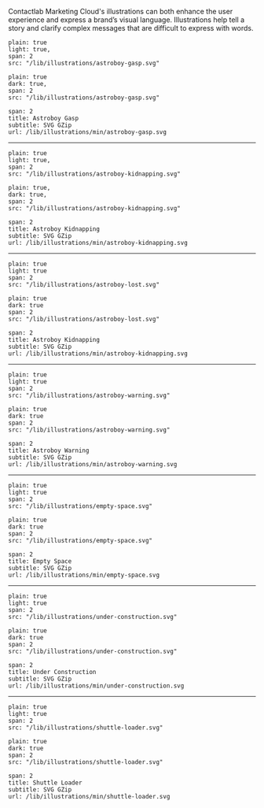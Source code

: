 Contactlab Marketing Cloud's illustrations can both enhance the user experience and express a brand’s visual language. Illustrations help tell a story and clarify complex messages that are difficult to express with words.

```image
plain: true
light: true,
span: 2
src: "/lib/illustrations/astroboy-gasp.svg"
```

```image
plain: true
dark: true,
span: 2
src: "/lib/illustrations/astroboy-gasp.svg"
```

```download
span: 2
title: Astroboy Gasp
subtitle: SVG GZip
url: /lib/illustrations/min/astroboy-gasp.svg
```

---

```image
plain: true
light: true,
span: 2
src: "/lib/illustrations/astroboy-kidnapping.svg"
```

```image
plain: true,
dark: true,
span: 2
src: "/lib/illustrations/astroboy-kidnapping.svg"
```

```download
span: 2
title: Astroboy Kidnapping
subtitle: SVG GZip
url: /lib/illustrations/min/astroboy-kidnapping.svg
```

---

```image
plain: true
light: true
span: 2
src: "/lib/illustrations/astroboy-lost.svg"
```

```image
plain: true
dark: true
span: 2
src: "/lib/illustrations/astroboy-lost.svg"
```

```download
span: 2
title: Astroboy Kidnapping
subtitle: SVG GZip
url: /lib/illustrations/min/astroboy-kidnapping.svg
```

---

```image
plain: true
light: true
span: 2
src: "/lib/illustrations/astroboy-warning.svg"
```

```image
plain: true
dark: true
span: 2
src: "/lib/illustrations/astroboy-warning.svg"
```

```download
span: 2
title: Astroboy Warning
subtitle: SVG GZip
url: /lib/illustrations/min/astroboy-warning.svg
```

---

```image
plain: true
light: true
span: 2
src: "/lib/illustrations/empty-space.svg"
```

```image
plain: true
dark: true
span: 2
src: "/lib/illustrations/empty-space.svg"
```

```download
span: 2
title: Empty Space
subtitle: SVG GZip
url: /lib/illustrations/min/empty-space.svg
```

---

```image
plain: true
light: true
span: 2
src: "/lib/illustrations/under-construction.svg"
```

```image
plain: true
dark: true
span: 2
src: "/lib/illustrations/under-construction.svg"
```

```download
span: 2
title: Under Construction
subtitle: SVG GZip
url: /lib/illustrations/min/under-construction.svg
```

---

```image
plain: true
light: true
span: 2
src: "/lib/illustrations/shuttle-loader.svg"
```

```image
plain: true
dark: true
span: 2
src: "/lib/illustrations/shuttle-loader.svg"
```

```download
span: 2
title: Shuttle Loader
subtitle: SVG GZip
url: /lib/illustrations/min/shuttle-loader.svg
```

